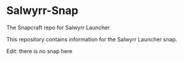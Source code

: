 # Salwyrr-Snap
The Snapcraft repo for Salwyrr Launcher

This repository contains information for the Salwyrr Launcher snap.

Edit: there is no snap here
